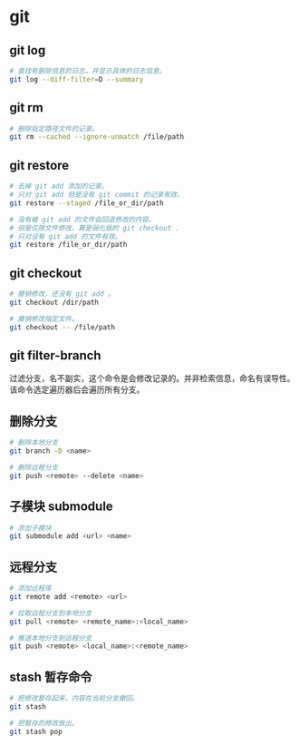 # git

## git log

```bash
# 查找有删除信息的日志，并显示具体的日志信息。
git log --diff-filter=D --summary
```

## git rm

```bash
# 删除指定路径文件的记录。
git rm --cached --ignore-unmatch /file/path
```

## git restore

```bash
# 去掉 git add 添加的记录。
# 只对 git add 但是没有 git commit 的记录有效。
git restore --staged /file_or_dir/path

# 没有被 git add 的文件会回退修改的内容。
# 但是仅限文件修改，算是弱化版的 git checkout .
# 只对没有 git add 的文件有效。
git restore /file_or_dir/path
```

## git checkout

```bash
# 撤销修改，还没有 git add 。
git checkout /dir/path

# 撤销修改指定文件。
git checkout -- /file/path
```

## git filter-branch

过滤分支，名不副实，这个命令是会修改记录的。并非检索信息，命名有误导性。该命令选定遍历器后会遍历所有分支。

## 删除分支

```bash
# 删除本地分支
git branch -D <name>

# 删除远程分支
git push <remote> --delete <name>
```

## 子模块 submodule

```bash
# 添加子模块
git submodule add <url> <name>
```

## 远程分支

```bash
# 添加远程库
git remote add <remote> <url>

# 拉取远程分支到本地分支
git pull <remote> <remote_name>:<local_name>

# 推送本地分支到远程分支
git push <remote> <local_name>:<remote_name>
```

## stash 暂存命令

```bash
# 把修改暂存起来，内容在当前分支撤回。
git stash

# 把暂存的修改放出。
git stash pop
```
